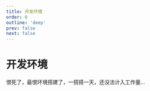 ```yaml
---
title: 开发环境
order: 0
outline: 'deep'
prev: false
next: false
---
```


# 开发环境

恨死了，最恨环境搭建了，一搭搭一天，还没法计入工作量…